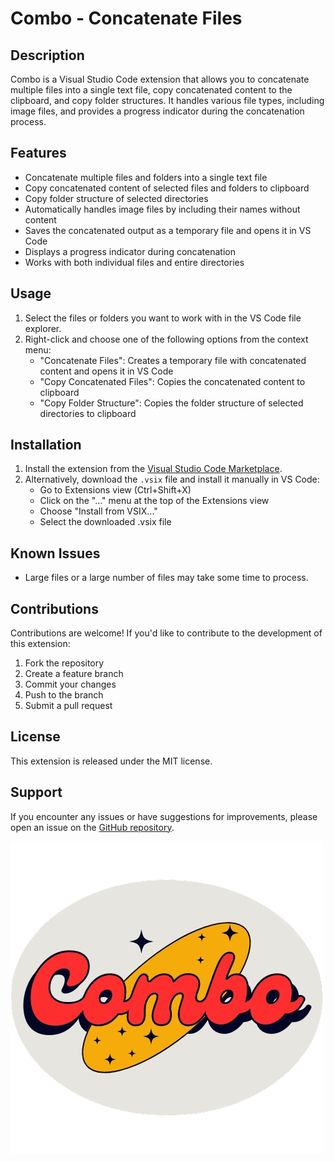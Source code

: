 # Combo - Concatenate Files

## Description
Combo is a Visual Studio Code extension that allows you to concatenate multiple files into a single text file, copy concatenated content to the clipboard, and copy folder structures. It handles various file types, including image files, and provides a progress indicator during the concatenation process.

## Features
- Concatenate multiple files and folders into a single text file
- Copy concatenated content of selected files and folders to clipboard
- Copy folder structure of selected directories
- Automatically handles image files by including their names without content
- Saves the concatenated output as a temporary file and opens it in VS Code
- Displays a progress indicator during concatenation
- Works with both individual files and entire directories

## Usage
1. Select the files or folders you want to work with in the VS Code file explorer.
2. Right-click and choose one of the following options from the context menu:
   - "Concatenate Files": Creates a temporary file with concatenated content and opens it in VS Code
   - "Copy Concatenated Files": Copies the concatenated content to clipboard
   - "Copy Folder Structure": Copies the folder structure of selected directories to clipboard

## Installation
1. Install the extension from the [Visual Studio Code Marketplace](https://marketplace.visualstudio.com/).
2. Alternatively, download the `.vsix` file and install it manually in VS Code:
   - Go to Extensions view (Ctrl+Shift+X)
   - Click on the "..." menu at the top of the Extensions view
   - Choose "Install from VSIX..."
   - Select the downloaded .vsix file

## Known Issues
- Large files or a large number of files may take some time to process.

## Contributions
Contributions are welcome! If you'd like to contribute to the development of this extension:
1. Fork the repository
2. Create a feature branch
3. Commit your changes
4. Push to the branch
5. Submit a pull request

## License
This extension is released under the MIT license.

## Support
If you encounter any issues or have suggestions for improvements, please open an issue on the [GitHub repository](https://github.com/dcopia/combo).

![Combo Logo](combo.png)
